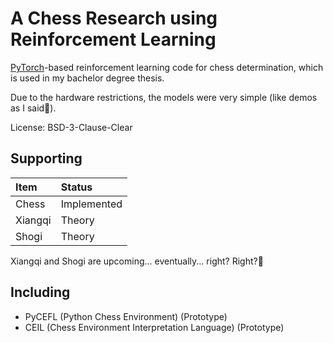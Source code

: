 # A Chess Research using Reinforcement Learning

[PyTorch](https://pytorch.org)-based reinforcement learning code for chess determination, which is used in my bachelor degree thesis.

Due to the hardware restrictions, the models were very simple (like demos as I said🙊).

License: BSD-3-Clause-Clear

## Supporting

| Item    | Status       |
| :------ | :----------- |
| Chess   | Implemented  |
| Xiangqi | Theory       |
| Shogi   | Theory       |

Xiangqi and Shogi are upcoming... eventually... right? Right?🙊

## Including

- PyCEFL (Python Chess Environment) (Prototype)
- CEIL (Chess Environment Interpretation Language) (Prototype)

